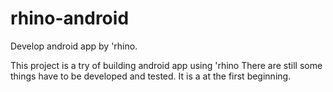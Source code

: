 rhino-android
=============

Develop android app by 'rhino.

This project is a try of building android app using 'rhino
There are still some things have to be developed and tested.
It is a at the first beginning.

